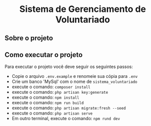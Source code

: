 <h1 align="center">
    Sistema de Gerenciamento de Voluntariado
</h1>

## Sobre o projeto



## Como executar o projeto

Para executar o projeto você deve seguir os seguintes passos:

- Copie o arquivo `.env.example` e renomeie sua cópia para `.env`
- Crie um banco 'MySql' com o nome de `sistema_voluntariado`
- execute o comando: ```composer install```
- execute o comando: ```php artisan key:generate``` 
- execute o comando: ```npm install```
- execute o comando: ```npm run build```
- execute o comando: ```php artisan migrate:fresh --seed```
- execute o comando: ```php artisan serve```
- Em outro terminal, execute o comando: ```npm rund dev```